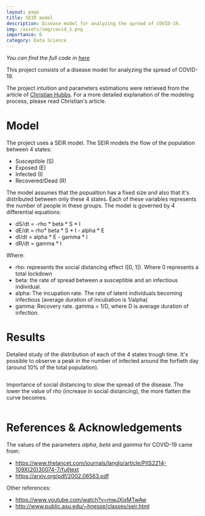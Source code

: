 ```yaml
---
layout: page
title: SEIR model
description: Disease model for analyzing the spread of COVID-19. 
img: /assets/img/covid_1.png
importance: 6
category: Data Science
---
```


*You can find the full code in [here](https://github.com/DanielDaCosta/COVID-19-Analysis)*

This project consists of a disease model for analyzing the spread of COVID-19. 

The project intuition and parameters estimations were retrieved from the article of [Christian Hubbs](https://towardsdatascience.com/social-distancing-to-slow-the-coronavirus-768292f04296). For a more detailed explanation of the modeling process, please read Christian's article.

# Model

The project uses a SEIR model. The SEIR models the flow of the population between 4 states:
- Susceptible (S)
- Exposed (E)
- Infected (I)
- Recovered/Dead (R)

The model assumes that the popualtion has a fixed size and also that it's distributed between only these 4 states. Each of these variables represents the number of people in these groups.
The model is governed by 4 differential equations:

- dS/dt = -rho * beta * S * I
- dE/dt = rho* beta * S * I - alpha * E
- dI/dt = alpha * E - gamma * I
- dR/dt = gamma * I

Where:

- rho: represents the social distancing effect ([0, 1]). Where 0 represents a total lockdown
- beta: the rate of spread between a susceptible and an infectious individual.
- alpha: The incupation rate. The rate of latent individuals becoming infectious (average duration of incubation is 1/alpha)
- gamma: Recovery rate. gamma = 1/D, where D is average duration of infection.


# Results

Detailed study of the distribution of each of the 4 states trough time. It's possible to observe a peak in the number of infected around the forfieth day (around 10% of the total population).

<div class="row">
    <div class="col-sm mt-3 mt-md-0">
        <img class="img-fluid rounded z-depth-1" src="{{ '/assets/img/covid_1.png' | relative_url }}" alt="" title="COVID 1"/>
    </div>
</div>


Importance of social distancing to slow the spread of the disease. The lower the value of *rho* (increase in social distancing), the more flatten the curve becomes.


<div class="row">
    <div class="col-sm mt-3 mt-md-0">
        <img class="img-fluid rounded z-depth-1" src="{{ '/assets/img/covid_2.png' | relative_url }}" alt="" title="COVID 2"/>
    </div>
</div>


# References & Acknowledgements

The values of the parameters *alpha*, *beta* and *gamma* for COVID-19 came from:
- https://www.thelancet.com/journals/langlo/article/PIIS2214-109X(20)30074-7/fulltext
- https://arxiv.org/pdf/2002.06563.pdf

Other references:

- https://www.youtube.com/watch?v=mwJXjxMTwAw
- http://www.public.asu.edu/~hnesse/classes/seir.html
